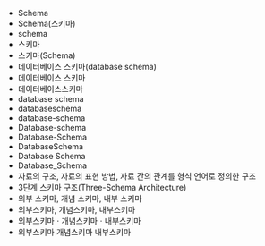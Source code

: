 - Schema
- Schema(스키마)
- schema
- 스키마
- 스키마(Schema)
- 데이터베이스 스키마(database schema)
- 데이터베이스 스키마
- 데이터베이스스키마
- database schema
- databaseschema
- database-schema
- Database-schema
- Database-Schema
- DatabaseSchema
- Database Schema
- Database_Schema
- 자료의 구조, 자료의 표현 방법, 자료 간의 관계를 형식 언어로 정의한 구조
- 3단계 스키마 구조(Three-Schema Architecture)
- 외부 스키마, 개념 스키마, 내부 스키마
- 외부스키마, 개념스키마, 내부스키마
- 외부스키마ㆍ개념스키마ㆍ내부스키마
- 외부스키마 개념스키마 내부스키마